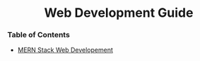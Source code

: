 <div align = "center">
<h1>  Web Development Guide</h1>
</div>

### Table of Contents

- [MERN Stack Web Developement](https://github.com/ACM-Thapar/CS_COURSE_GUIDE/tree/master/web_development/MERN%20Stack)
